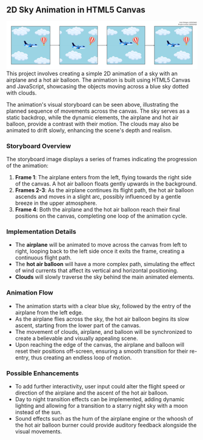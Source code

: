 ## 2D Sky Animation in HTML5 Canvas
![Storyboard](<CG project Storyboard.PNG>)
This project involves creating a simple 2D animation of a sky with an airplane and a hot air balloon. The animation is built using HTML5 Canvas and JavaScript, showcasing the objects moving across a blue sky dotted with clouds.

The animation's visual storyboard can be seen above, illustrating the planned sequence of movements across the canvas. The sky serves as a static backdrop, while the dynamic elements, the airplane and hot air balloon, provide a contrast with their motion. The clouds may also be animated to drift slowly, enhancing the scene's depth and realism.

### Storyboard Overview

The storyboard image displays a series of frames indicating the progression of the animation:

1. **Frame 1**: The airplane enters from the left, flying towards the right side of the canvas. A hot air balloon floats gently upwards in the background.
2. **Frames 2-3**: As the airplane continues its flight path, the hot air balloon ascends and moves in a slight arc, possibly influenced by a gentle breeze in the upper atmosphere.
3. **Frame 4**: Both the airplane and the hot air balloon reach their final positions on the canvas, completing one loop of the animation cycle.

### Implementation Details

- The **airplane** will be animated to move across the canvas from left to right, looping back to the left side once it exits the frame, creating a continuous flight path.
- The **hot air balloon** will have a more complex path, simulating the effect of wind currents that affect its vertical and horizontal positioning.
- **Clouds** will slowly traverse the sky behind the main animated elements.

### Animation Flow

- The animation starts with a clear blue sky, followed by the entry of the airplane from the left edge.
- As the airplane flies across the sky, the hot air balloon begins its slow ascent, starting from the lower part of the canvas.
- The movement of clouds, airplane, and balloon will be synchronized to create a believable and visually appealing scene.
- Upon reaching the edge of the canvas, the airplane and balloon will reset their positions off-screen, ensuring a smooth transition for their re-entry, thus creating an endless loop of motion.

### Possible Enhancements

- To add further interactivity, user input could alter the flight speed or direction of the airplane and the ascent of the hot air balloon.
- Day to night transition effects can be implemented, adding dynamic lighting and allowing for a transition to a starry night sky with a moon instead of the sun.
- Sound effects such as the hum of the airplane engine or the whoosh of the hot air balloon burner could provide auditory feedback alongside the visual movements.
